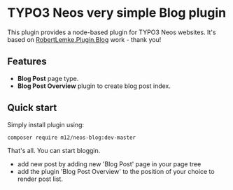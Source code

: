 TYPO3 Neos very simple Blog plugin
==================================

This plugin provides a node-based plugin for TYPO3 Neos websites. It's based on [RobertLemke.Plugin.Blog](https://github.com/robertlemke/RobertLemke.Plugin.Blog) work - thank you!

Features
-----------
* **Blog Post** page type.
* **Blog Post Overview** plugin to create blog post index.

Quick start
-----------

Simply install plugin using:

```composer require m12/neos-blog:dev-master```

That's all. You can start bloggin.
* add new post by adding new 'Blog Post' page in your page tree
* add the plugin 'Blog Post Overview' to the position of your choice to render post list.
